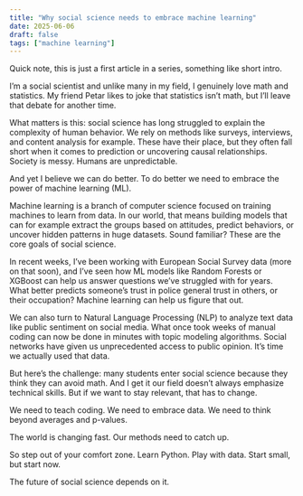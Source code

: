 ```yaml
---
title: "Why social science needs to embrace machine learning"
date: 2025-06-06
draft: false
tags: ["machine learning"]
---
```

Quick note, this is just a first article in a series, something like short intro.

I’m a social scientist and unlike many in my field, I genuinely love math and statistics. My friend Petar likes to joke that statistics isn’t math, but I’ll leave that debate for another time.

What matters is this: social science has long struggled to explain the complexity of human behavior. We rely on methods like surveys, interviews, and content analysis for example. These have their place, but they often fall short when it comes to prediction or uncovering causal relationships. Society is messy. Humans are unpredictable.

And yet I believe we can do better. To do better we need to embrace the power of machine learning (ML).

Machine learning is a branch of computer science focused on training machines to learn from data. In our world, that means building models that can for example extract the groups based on attitudes, predict behaviors, or uncover hidden patterns in huge datasets. Sound familiar? These are the core goals of social science.

In recent weeks, I’ve been working with European Social Survey data (more on that soon), and I’ve seen how ML models like Random Forests or XGBoost can help us answer questions we’ve struggled with for years. What better predicts someone’s trust in police general trust in others, or their occupation? Machine learning can help us figure that out.

We can also turn to Natural Language Processing (NLP) to analyze text data like public sentiment on social media. What once took weeks of manual coding can now be done in minutes with topic modeling algorithms. Social networks have given us unprecedented access to public opinion. It’s time we actually used that data.

But here’s the challenge: many students enter social science because they think they can avoid math. And I get it our field doesn’t always emphasize technical skills. But if we want to stay relevant, that has to change.

We need to teach coding. We need to embrace data. We need to think beyond averages and p-values.

The world is changing fast. Our methods need to catch up.

So step out of your comfort zone. Learn Python. Play with data. Start small, but start now.

The future of social science depends on it.